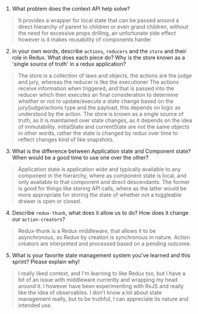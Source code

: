 1. What problem does the context API help solve?
>It provides a wrapper for local state that can be passed around a direct hierarchy of parent to children or even grand children, without the need for excessive props drilling, an unfortunate side effect however is it makes reusability of components harder

2. In your own words, describe `actions`, `reducers` and the `store` and their role in Redux. What does each piece do? Why is the store known as a 'single source of truth' in a redux application?
>The store is a collection of laws and objects, the actions are the judge and jury, whereas the reducer is like the executioner
The actions receive information when triggered, and that is passed into the reducer which then executes an final consideration to determine whether or not to update/execute a state change based on the jury/judge/actions type and the payload, this depends on logic as understood by the action. The store is known as a single source of truth, as it is maintained over state changes, as it depends on the idea of immutability. initialState and currentState are not the same objects in other words, rather the state is changed by redux over time to reflect changes kind of like snapshots.

3. What is the difference between Application state and Component state? When would be a good time to use one over the other?
>Application state is application wide and typically available to any component in the hierarchy, where as component state is local, and only available to that component and direct descendants. The former is good for things like storing API calls, where as the latter would be more appropriate for storing the state of whether not a toggleable drawer is open or closed.

4. Describe `redux-thunk`, what does it allow us to do? How does it change our `action-creators`?
>Redux-thunk is a Redux middleware, that allows it to be asynchronous, as Redux by creation is synchronous in nature. Action creators are interpreted and processed based on a pending outcome.

5. What is your favorite state management system you've learned and this sprint? Please explain why!
> I really liked context, and I'm learning to like Redux too, but I have a bit of an issue with middleware currently and wrapping my head around it. I however have been experimenting with RxJS and really like the idea of observables. I don't know a lot about state management really, but to be truthful, I can appreciate its nature and intended use.
